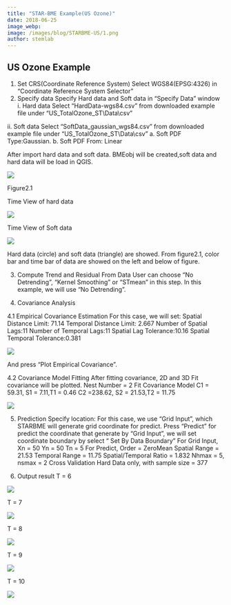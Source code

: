 ```yaml
---
title: "STAR-BME Example(US Ozone)"
date: 2018-06-25
image_webp: 
image: /images/blog/STARBME-US/1.png
author: stemlab
---
```


## US Ozone Example

1. Set CRS(Coordinate Reference System)
Select WGS84(EPSG:4326) in “Coordinate Reference System Selector”
2. Specify data
Specify Hard data and Soft data in “Specify Data” window
i. Hard data
Select “HardData-wgs84.csv” from downloaded example file under “US_TotalOzone_ST\Data\csv”

ii. Soft data
Select “SoftData_gaussian_wgs84.csv” from downloaded example file under “US_TotalOzone_ST\Data\csv”
a. Soft PDF Type:Gaussian.
b. Soft PDF From: Linear

After import hard data and soft data. BMEobj will be created,soft data and hard data will be load in QGIS.

![](/images/blog/STARBME-US/1.png)

Figure2.1

Time View of hard data

![](/images/blog/STARBME-US/2.png)

Time View of Soft data

![](/images/blog/STARBME-US/3.png)

Hard data (circle) and soft data (triangle) are showed. From figure2.1, color bar and time bar of data are showed on the left and below of figure.

3. Compute Trend and Residual From Data
User can choose “No Detrending”, “Kernel Smoothing” or “STmean” in this step. In this example, we will use “No Detrending”.

4. Covariance Analysis

4.1 Empirical Covariance Estimation
For this case, we will set:
Spatial Distance Limit: 71.14 Temporal Distance Limit: 2.667
Number of Spatial Lags:11 Number of Temporal Lags:11
Spatial Lag Tolerance:10.16 Spatial Temporal Tolerance:0.381

![](/images/blog/STARBME-US/4.png)

And press “Plot Empirical Covariance”.

4.2 Covariance Model Fitting
After fitting covariance, 2D and 3D Fit covariance will be plotted.
Nest Number = 2
Fit Covariance Model
C1 = 59.31, S1 = 7.11,T1 = 0.46
C2 =238.62, S2 = 21.53,T2 = 11.75

![](/images/blog/STARBME-US/5.png)

5. Prediction
Specify location: For this case, we use “Grid Input”, which STARBME will generate grid coordinate for predict. Press “Predict” for predict the coordinate that generate by “Grid Input”, we will set coordinate boundary by select “ Set By Data Boundary”
For Grid Input,
Xn = 50
Yn = 50
Tn = 5
For Predict,
Order = ZeroMean
Spatial Range = 21.53
Temporal Range = 11.75
Spatial/Temporal Ratio = 1.832
Nhmax = 5, nsmax = 2
Cross Validation
Hard Data only, with sample size = 377

6. Output result
T = 6

![](/images/blog/STARBME-US/6.png)

T = 7

![](/images/blog/STARBME-US/7.png)

T = 8

![](/images/blog/STARBME-US/8.png)

T = 9

![](/images/blog/STARBME-US/9.png)

T = 10

![](/images/blog/STARBME-US/10.png)
